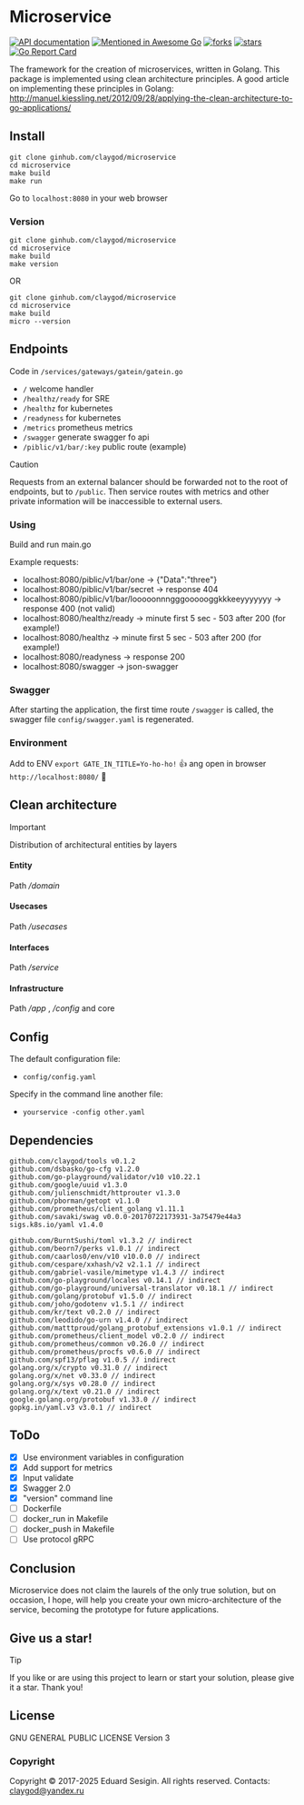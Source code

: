 # Microservice

[![API documentation](https://godoc.org/github.com/claygod/microservice?status.svg)](https://godoc.org/github.com/claygod/microservice)
[![Mentioned in Awesome Go](https://awesome.re/mentioned-badge.svg)](https://github.com/avelino/awesome-go)
[![forks](https://img.shields.io/github/forks/claygod/microservice)](https://github.com/claygod/microservice/network/members)
[![stars](https://img.shields.io/github/stars/claygod/microservice)](https://github.com/claygod/microservice/stargazers)
[![Go Report Card](https://goreportcard.com/badge/github.com/claygod/microservice)](https://goreportcard.com/report/github.com/claygod/microservice)

The framework for the creation of microservices, written in Golang. 
This package is implemented using clean architecture principles.
A good article on implementing these principles in Golang:
http://manuel.kiessling.net/2012/09/28/applying-the-clean-architecture-to-go-applications/

## Install

```
git clone ginhub.com/claygod/microservice
cd microservice
make build
make run
```

Go to `localhost:8080` in your web browser

### Version

```
git clone ginhub.com/claygod/microservice
cd microservice
make build
make version
```
OR
```
git clone ginhub.com/claygod/microservice
cd microservice
make build
micro --version
```

## Endpoints

Code in `/services/gateways/gatein/gatein.go`

- `/` welcome handler
- `/healthz/ready` for SRE
- `/healthz` for kubernetes
- `/readyness` for kubernetes
- `/metrics` prometheus metrics
- `/swagger` generate swagger fo api
- `/piblic/v1/bar/:key` public route (example)

> [!CAUTION]
> Requests from an external balancer should be forwarded not to the root of endpoints, but to `/public`. 
> Then service routes with metrics and other private information will be inaccessible to external users.

### Using

Build and run main.go

Example requests:

- localhost:8080/piblic/v1/bar/one -> {"Data":"three"}
- localhost:8080/piblic/v1/bar/secret -> response 404
- localhost:8080/piblic/v1/bar/looooonnngggoooooggkkkeeyyyyyyy -> response 400 (not valid)
- localhost:8080/healthz/ready -> minute first 5 sec - 503 after 200 (for example!)
- localhost:8080/healthz -> minute first 5 sec - 503 after 200 (for example!)
- localhost:8080/readyness -> response 200
- localhost:8080/swagger -> json-swagger

### Swagger

After starting the application, the first time route `/swagger` is called, 
the swagger file `config/swagger.yaml` is regenerated.

### Environment

Add to ENV `export GATE_IN_TITLE=Yo-ho-ho!` :+1:
ang open in browser `http://localhost:8080/` :tada:

## Clean architecture

> [!IMPORTANT]
> Distribution of architectural entities by layers

#### Entity

Path */domain*

#### Usecases

Path */usecases*

#### Interfaces

Path */service*

#### Infrastructure

Path */app* , */config* and core

## Config

The default configuration file:
- `config/config.yaml`

Specify in the command line another file:
- `yourservice -config other.yaml`

## Dependencies

	github.com/claygod/tools v0.1.2
	github.com/dsbasko/go-cfg v1.2.0
	github.com/go-playground/validator/v10 v10.22.1
	github.com/google/uuid v1.3.0
	github.com/julienschmidt/httprouter v1.3.0
	github.com/pborman/getopt v1.1.0
	github.com/prometheus/client_golang v1.11.1
	github.com/savaki/swag v0.0.0-20170722173931-3a75479e44a3
	sigs.k8s.io/yaml v1.4.0

	github.com/BurntSushi/toml v1.3.2 // indirect
	github.com/beorn7/perks v1.0.1 // indirect
	github.com/caarlos0/env/v10 v10.0.0 // indirect
	github.com/cespare/xxhash/v2 v2.1.1 // indirect
	github.com/gabriel-vasile/mimetype v1.4.3 // indirect
	github.com/go-playground/locales v0.14.1 // indirect
	github.com/go-playground/universal-translator v0.18.1 // indirect
	github.com/golang/protobuf v1.5.0 // indirect
	github.com/joho/godotenv v1.5.1 // indirect
	github.com/kr/text v0.2.0 // indirect
	github.com/leodido/go-urn v1.4.0 // indirect
	github.com/matttproud/golang_protobuf_extensions v1.0.1 // indirect
	github.com/prometheus/client_model v0.2.0 // indirect
	github.com/prometheus/common v0.26.0 // indirect
	github.com/prometheus/procfs v0.6.0 // indirect
	github.com/spf13/pflag v1.0.5 // indirect
	golang.org/x/crypto v0.31.0 // indirect
	golang.org/x/net v0.33.0 // indirect
	golang.org/x/sys v0.28.0 // indirect
	golang.org/x/text v0.21.0 // indirect
	google.golang.org/protobuf v1.33.0 // indirect
	gopkg.in/yaml.v3 v3.0.1 // indirect
	
## ToDo

- [x] Use environment variables in configuration
- [x] Add support for metrics
- [x] Input validate
- [x] Swagger 2.0
- [x] "version" command line
- [ ] Dockerfile
- [ ] docker_run in Makefile
- [ ] docker_push in Makefile
- [ ] Use protocol gRPC

## Conclusion

Microservice does not claim the laurels of the only true solution, but on occasion, I hope, will help you create your own micro-architecture of the service, becoming the prototype for future applications.

## Give us a star!

> [!TIP]
> If you like or are using this project to learn or start your solution, please give it a star. Thank you!

## License

GNU GENERAL PUBLIC LICENSE Version 3

### Copyright 

Copyright © 2017-2025 Eduard Sesigin. All rights reserved. Contacts: claygod@yandex.ru
